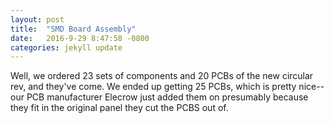 ```yaml
---
layout: post
title:  "SMD Board Assembly"
date:   2016-9-29 8:47:58 -0800
categories: jekyll update
---
```

Well, we ordered 23 sets of components and 20 PCBs of the new circular rev, and they've come. We ended up getting 25 PCBs, which is pretty nice--our PCB manufacturer Elecrow just added them on presumably because they fit in the original panel they cut the PCBS out of.